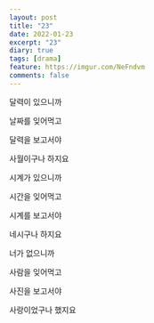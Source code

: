 ```yaml
---
layout: post
title: "23"
date: 2022-01-23
excerpt: "23"
diary: true
tags: [drama]
feature: https://imgur.com/NeFndvm
comments: false
---
```


달력이 있으니까

날짜를 잊어먹고

달력을 보고서야

사월이구나 하지요

시계가 있으니까

시간을 잊어먹고

시계를 보고서야

네시구나 하지요

너가 없으니까

사람을 잊어먹고

사진을 보고서야

사랑이었구나 했지요
